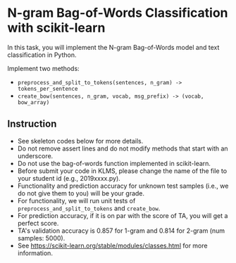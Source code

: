 # N-gram Bag-of-Words Classification with scikit-learn

In this task, you will implement the N-gram Bag-of-Words model and text classification in Python.

Implement two methods:
- `preprocess_and_split_to_tokens(sentences, n_gram) -> tokens_per_sentence`
- `create_bow(sentences, n_gram, vocab, msg_prefix) -> (vocab, bow_array)`

## Instruction
* See skeleton codes below for more details.
* Do not remove assert lines and do not modify methods that start with an underscore.
* Do not use the bag-of-words function implemented in scikit-learn.
* Before submit your code in KLMS, please change the name of the file to your student id (e.g., 2019xxxx.py).
* Functionality and prediction accuracy for unknown test samples (i.e., we do not give them to you) will be your grade.
* For functionality, we will run unit tests of `preprocess_and_split_to_tokens` and `create_bow`.
* For prediction accuracy, if it is on par with the score of TA, you will get a perfect score.
* TA's validation accuracy is 0.857 for 1-gram and 0.814 for 2-gram (num samples: 5000).
* See https://scikit-learn.org/stable/modules/classes.html for more information.